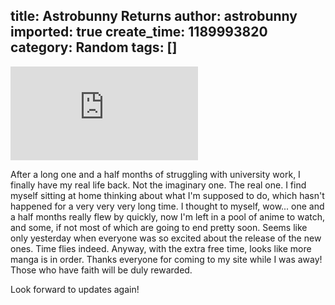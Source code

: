 title: Astrobunny Returns
author: astrobunny
imported: true
create_time: 1189993820
category: Random
tags: []
---
 [![Bunnies falling from the sky... whee!](http://gallery.astrobunny.net/main.php?g2_view=core.DownloadItem&g2_itemId=880&g2_serialNumber=2)](http://gallery.astrobunny.net/main.php?g2_view=core.DownloadItem&g2_itemId=878 "Bunnies falling from the sky... whee!")  
  
After a long one and a half months of struggling with university work, I finally have my real life back. Not the imaginary one. The real one. I find myself sitting at home thinking about what I'm supposed to do, which hasn't happened for a very very very long time. I thought to myself, wow... one and a half months really flew by quickly, now I'm left in a pool of anime to watch, and some, if not most of which are going to end pretty soon. Seems like only yesterday when everyone was so excited about the release of the new ones. Time flies indeed. Anyway, with the extra free time, looks like more manga is in order. Thanks everyone for coming to my site while I was away! Those who have faith will be duly rewarded.  
  
Look forward to updates again!